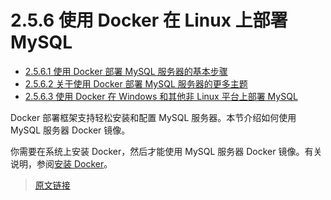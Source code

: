 # 2.5.6 使用 Docker 在 Linux 上部署 MySQL

- [2.5.6.1 使用 Docker 部署 MySQL 服务器的基本步骤](/2/2.5/2.5.6/2.5.6.1/docker-mysql-getting-started.html)
- [2.5.6.2 关于使用 Docker 部署 MySQL 服务器的更多主题](/2/2.5/2.5.6/2.5.6.2/docker-mysql-more-topics.html)
- [2.5.6.3 使用 Docker 在 Windows 和其他非 Linux 平台上部署 MySQL](/2/2.5/2.5.6/2.5.6.3/deploy-mysql-nonlinux-docker.html)

Docker 部署框架支持轻松安装和配置 MySQL 服务器。本节介绍如何使用 MySQL 服务器 Docker 镜像。

你需要在系统上安装 Docker，然后才能使用 MySQL 服务器 Docker 镜像。有关说明，参阅[安装 Docker](https://docs.docker.com/engine/installation/)。

> [原文链接](https://dev.mysql.com/doc/refman/8.0/en/linux-installation-docker.html)
